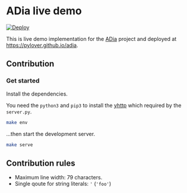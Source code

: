 # ADia live demo

[![Deploy](https://github.com/pylover/adia-live/actions/workflows/deploy.yml/badge.svg)](https://pylover.github.io/adia)

This is live demo implementation for the 
[ADia](https://github.com/pylover/adia) project and deployed at 
https://pylover.github.io/adia.

## Contribution

### Get started

Install the dependencies.

You need the `python3` and `pip3` to install the 
[yhttp](https://github.com/yhttp/yhttp) which required by the ``server.py``.


```bash
make env
```

...then start the development server.

```bash
make serve
```

## Contribution rules

- Maximum line width: 79 characters.
- Single qoute for string literals: `'` (`'foo'`)

